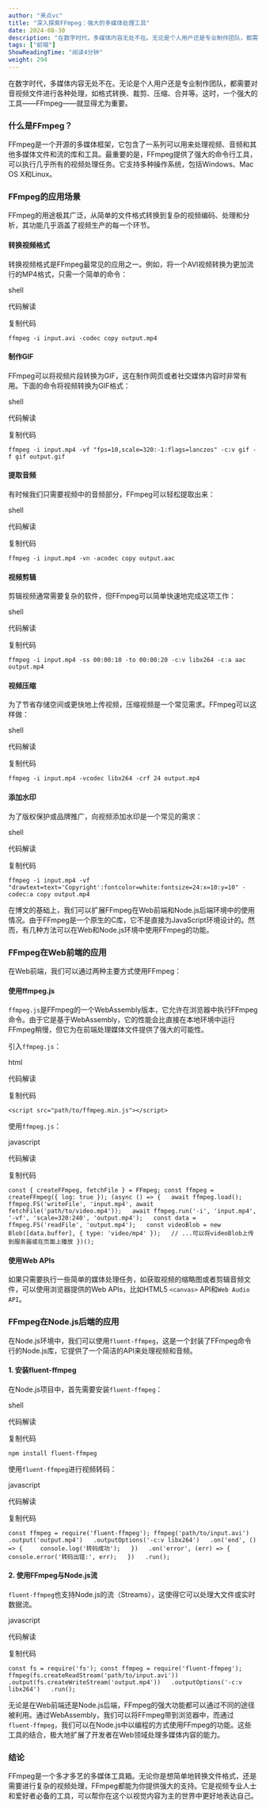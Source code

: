 ```yaml
---
author: "来点vc"
title: "深入探索FFmpeg：强大的多媒体处理工具"
date: 2024-08-30
description: "在数字时代，多媒体内容无处不在。无论是个人用户还是专业制作团队，都需要对音视频文件进行各种处理，如格式转换、裁剪、压缩、合并等。这时，一个强大的工具——FFmpeg——就显得尤为重要。"
tags: ["前端"]
ShowReadingTime: "阅读4分钟"
weight: 294
---
```

在数字时代，多媒体内容无处不在。无论是个人用户还是专业制作团队，都需要对音视频文件进行各种处理，如格式转换、裁剪、压缩、合并等。这时，一个强大的工具——FFmpeg——就显得尤为重要。

### 什么是FFmpeg？

FFmpeg是一个开源的多媒体框架，它包含了一系列可以用来处理视频、音频和其他多媒体文件和流的库和工具。最重要的是，FFmpeg提供了强大的命令行工具，可以执行几乎所有的视频处理任务。它支持多种操作系统，包括Windows、Mac OS X和Linux。

### FFmpeg的应用场景

FFmpeg的用途极其广泛，从简单的文件格式转换到复杂的视频编码、处理和分析，其功能几乎涵盖了视频生产的每一个环节。

#### 转换视频格式

转换视频格式是FFmpeg最常见的应用之一。例如，将一个AVI视频转换为更加流行的MP4格式，只需一个简单的命令：

shell

 代码解读

复制代码

`ffmpeg -i input.avi -codec copy output.mp4`

#### 制作GIF

FFmpeg可以将视频片段转换为GIF，这在制作网页或者社交媒体内容时非常有用。下面的命令将视频转换为GIF格式：

shell

 代码解读

复制代码

`ffmpeg -i input.mp4 -vf "fps=10,scale=320:-1:flags=lanczos" -c:v gif -f gif output.gif`

#### 提取音频

有时候我们只需要视频中的音频部分，FFmpeg可以轻松提取出来：

shell

 代码解读

复制代码

`ffmpeg -i input.mp4 -vn -acodec copy output.aac`

#### 视频剪辑

剪辑视频通常需要复杂的软件，但FFmpeg可以简单快速地完成这项工作：

shell

 代码解读

复制代码

`ffmpeg -i input.mp4 -ss 00:00:10 -to 00:00:20 -c:v libx264 -c:a aac output.mp4`

#### 视频压缩

为了节省存储空间或更快地上传视频，压缩视频是一个常见需求。FFmpeg可以这样做：

shell

 代码解读

复制代码

`ffmpeg -i input.mp4 -vcodec libx264 -crf 24 output.mp4`

#### 添加水印

为了版权保护或品牌推广，向视频添加水印是一个常见的需求：

shell

 代码解读

复制代码

`ffmpeg -i input.mp4 -vf "drawtext=text='Copyright':fontcolor=white:fontsize=24:x=10:y=10" -codec:a copy output.mp4`

在博文的基础上，我们可以扩展FFmpeg在Web前端和Node.js后端环境中的使用情况。由于FFmpeg是一个原生的C库，它不是直接为JavaScript环境设计的。然而，有几种方法可以在Web和Node.js环境中使用FFmpeg的功能。

### FFmpeg在Web前端的应用

在Web前端，我们可以通过两种主要方式使用FFmpeg：

#### 使用ffmpeg.js

`ffmpeg.js`是FFmpeg的一个WebAssembly版本，它允许在浏览器中执行FFmpeg命令。由于它是基于WebAssembly，它的性能会比直接在本地环境中运行FFmpeg稍慢，但它为在前端处理媒体文件提供了强大的可能性。

引入`ffmpeg.js`：

html

 代码解读

复制代码

`<script src="path/to/ffmpeg.min.js"></script>`

使用`ffmpeg.js`：

javascript

 代码解读

复制代码

`const { createFFmpeg, fetchFile } = FFmpeg; const ffmpeg = createFFmpeg({ log: true }); (async () => {   await ffmpeg.load();   ffmpeg.FS('writeFile', 'input.mp4', await fetchFile('path/to/video.mp4'));   await ffmpeg.run('-i', 'input.mp4', '-vf', 'scale=320:240', 'output.mp4');   const data = ffmpeg.FS('readFile', 'output.mp4');   const videoBlob = new Blob([data.buffer], { type: 'video/mp4' });   // ...可以将videoBlob上传到服务器或在页面上播放 })();`

#### 使用Web APIs

如果只需要执行一些简单的媒体处理任务，如获取视频的缩略图或者剪辑音频文件，可以使用浏览器提供的Web APIs，比如HTML5 `<canvas>` API和`Web Audio API`。

### FFmpeg在Node.js后端的应用

在Node.js环境中，我们可以使用`fluent-ffmpeg`，这是一个封装了FFmpeg命令行的Node.js库，它提供了一个简洁的API来处理视频和音频。

#### 1\. 安装fluent-ffmpeg

在Node.js项目中，首先需要安装`fluent-ffmpeg`：

shell

 代码解读

复制代码

`npm install fluent-ffmpeg`

使用`fluent-ffmpeg`进行视频转码：

javascript

 代码解读

复制代码

`const ffmpeg = require('fluent-ffmpeg'); ffmpeg('path/to/input.avi')   .output('output.mp4')   .outputOptions('-c:v libx264')   .on('end', () => {     console.log('转码成功');   })   .on('error', (err) => {     console.error('转码出错:', err);   })   .run();`

#### 2\. 使用FFmpeg与Node.js流

`fluent-ffmpeg`也支持Node.js的流（Streams），这使得它可以处理大文件或实时数据流。

javascript

 代码解读

复制代码

`const fs = require('fs'); const ffmpeg = require('fluent-ffmpeg'); ffmpeg(fs.createReadStream('path/to/input.avi'))   .output(fs.createWriteStream('output.mp4'))   .outputOptions('-c:v libx264')   .run();`

无论是在Web前端还是Node.js后端，FFmpeg的强大功能都可以通过不同的途径被利用。通过WebAssembly，我们可以将FFmpeg带到浏览器中，而通过`fluent-ffmpeg`，我们可以在Node.js中以编程的方式使用FFmpeg的功能。这些工具的结合，极大地扩展了开发者在Web领域处理多媒体内容的能力。

### 结论

FFmpeg是一个多才多艺的多媒体工具箱。无论你是想简单地转换文件格式，还是需要进行复杂的视频处理，FFmpeg都能为你提供强大的支持。它是视频专业人士和爱好者必备的工具，可以帮你在这个以视觉内容为主的世界中更好地表达自己。